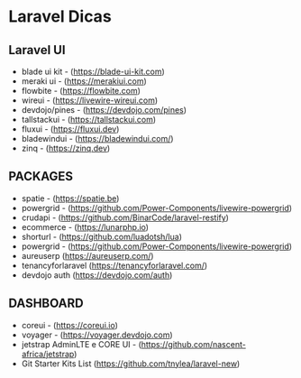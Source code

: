 # Laravel Dicas

## Laravel UI

* blade ui kit - (https://blade-ui-kit.com)
* meraki ui - (https://merakiui.com)
* flowbite - (https://flowbite.com)
* wireui - (https://livewire-wireui.com)
* devdojo/pines - (https://devdojo.com/pines)
* tallstackui - (https://tallstackui.com)
* fluxui - (https://fluxui.dev)
* bladewindui - (https://bladewindui.com/)
* zinq - (https://zinq.dev)

## PACKAGES

* spatie - (https://spatie.be)
* powergrid - (https://github.com/Power-Components/livewire-powergrid)
* crudapi - (https://github.com/BinarCode/laravel-restify)
* ecommerce - (https://lunarphp.io)
* shorturl - (https://github.com/luadotsh/lua)
* powergrid - (https://github.com/Power-Components/livewire-powergrid)
* aureuserp (https://aureuserp.com/)
* tenancyforlaravel (https://tenancyforlaravel.com/)
* devdojo auth (https://devdojo.com/auth)

## DASHBOARD

* coreui - (https://coreui.io)
* voyager - (https://voyager.devdojo.com)
* jetstrap AdminLTE e CORE UI - (https://github.com/nascent-africa/jetstrap)
* Git Starter Kits List (https://github.com/tnylea/laravel-new)
